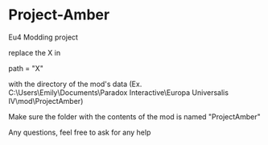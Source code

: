 # Project-Amber
Eu4 Modding project

replace the X in 

path = "X"

with the directory of the mod's data (Ex. C:\Users\Emily\Documents\Paradox Interactive\Europa Universalis IV\mod\ProjectAmber) 

Make sure the folder with the contents of the mod is named "ProjectAmber"

Any questions, feel free to ask for any help
